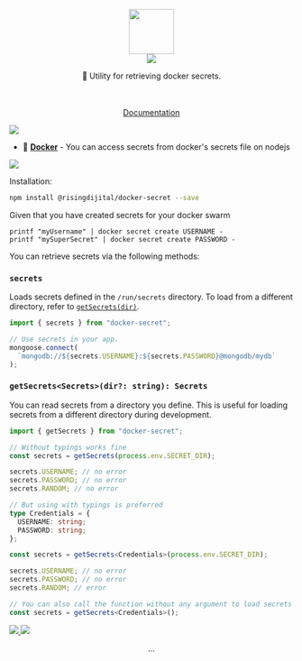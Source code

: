 <p align="center" class="logo-section">
<img src="https://i.ibb.co/31bY6kK/codicon-gist-secret.png" height="80" width="80"/>
</br>
<img src="https://halitsever-api.vercel.app/api/repo-title?title=Docker+Secret">

<p align="center">
🧰 Utility for retrieving docker secrets.<br>
<br/>
<br/>
</p>
<p align="center">
<a align="center" href="#">Documentation</a>
  </p>
</p>

<a align="center">
<img src="https://halitsever-api.vercel.app/api/details"/>
</a>

- 🐳 [**Docker**](#) - You can access secrets from docker's secrets file on nodejs

<a align="center" >
<img src="https://halitsever-api.vercel.app/api/installation"/>
</a>

Installation:

```bash
npm install @risingdijital/docker-secret --save
```

Given that you have created secrets for your docker swarm

```
printf "myUsername" | docker secret create USERNAME -
printf "mySuperSecret" | docker secret create PASSWORD -
```

You can retrieve secrets via the following methods:

### `secrets`

Loads secrets defined in the `/run/secrets` directory. To load from a different directory, refer to [`getSecrets(dir)`](#getsecretsdir).

```ts
import { secrets } from "docker-secret";

// Use secrets in your app.
mongoose.connect(
  `mongodb://${secrets.USERNAME}:${secrets.PASSWORD}@mongodb/mydb`
);
```

### `getSecrets<Secrets>(dir?: string): Secrets`

You can read secrets from a directory you define. This is useful for loading secrets from a different directory during development.

```ts
import { getSecrets } from "docker-secret";

// Without typings works fine
const secrets = getSecrets(process.env.SECRET_DIR);

secrets.USERNAME; // no error
secrets.PASSWORD; // no error
secrets.RANDOM; // no error

// But using with typings is preferred
type Credentials = {
  USERNAME: string;
  PASSWORD: string;
};

const secrets = getSecrets<Credentials>(process.env.SECRET_DIR);

secrets.USERNAME; // no error
secrets.PASSWORD; // no error
secrets.RANDOM; // error

// You can also call the function without any argument to load secrets from `/run/secrets` by default.
const secrets = getSecrets<Credentials>();
```

<a align="center" href="https://github.com/halitsever/logmoji/issues">
<img src="https://halitsever-api.vercel.app/api/issue"/>
</a>

<a align="center">
<img src="https://halitsever-api.vercel.app/api/license"/>
</a>

<p align="center">
...
</p>
